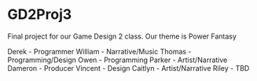 # GD2Proj3
Final project for our Game Design 2 class. Our theme is Power Fantasy

Derek - Programmer
William - Narrative/Music
Thomas - Programming/Design
Owen - Programming
Parker - Artist/Narrative
Dameron - Producer
Vincent - Design 
Caitlyn - Artist/Narrative
Riley - TBD
